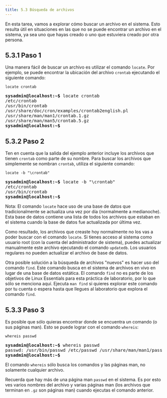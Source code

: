 ```yaml
---
title: 5.3 Búsqueda de archivos
---
```


En esta tarea, vamos a explorar cómo buscar un archivo en el sistema. Esto resulta útil en situaciones en las que no se puede encontrar un archivo en el sistema, ya sea uno que hayas creado o uno que estuviera creado por otra persona.

5.3.1 Paso 1
------------

Una manera fácil de buscar un archivo es utilizar el comando `locate`. Por ejemplo, se puede encontrar la ubicación del archivo `crontab` ejecutando el siguiente comando:

```
locate crontab
```

<pre class="content_terminal"><strong><span class="ansi-green">sysadmin@localhost</span>:<span class="ansi-blue">~</span>$</strong> locate crontab
/etc/crontab
/usr/bin/crontab
/usr/share/doc/cron/examples/crontab2english.pl
/usr/share/man/man1/crontab.1.gz
/usr/share/man/man5/crontab.5.gz
<strong><span class="ansi-green">sysadmin@localhost</span>:<span class="ansi-blue">~</span>$</strong></pre>


5.3.2 Paso 2
------------

Ten en cuenta que la salida del ejemplo anterior incluye los archivos que tienen `crontab` como parte de su nombre. Para buscar los archivos que simplemente se nombran `crontab`, utiliza el siguiente comando:

```
locate -b "\crontab"
```

<pre class="content_terminal"><strong><span class="ansi-green">sysadmin@localhost</span>:<span class="ansi-blue">~</span>$</strong> locate -b "\crontab"
/etc/crontab
/usr/bin/crontab
<strong><span class="ansi-green">sysadmin@localhost</span>:<span class="ansi-blue">~</span>$</strong>
</pre>

Nota: El comando `locate` hace uso de una base de datos que tradicionalmente se actualiza una vez por día (normalmente a medianoche). Esta base de datos contiene una lista de todos los archivos que estaban en el sistema cuando la base de datos fue actualizada por última vez.

Como resultado, los archivos que creaste hoy normalmente no los vas a poder buscar con el comando `locate`. Si tienes acceso al sistema como usuario root (con la cuenta del administrador de sistema), puedes actualizar manualmente este archivo ejecutando el comando `updatedb`. Los usuarios regulares no pueden actualizar el archivo de base de datos.

Otra posible solución a la búsqueda de archivos "nuevos" es hacer uso del comando `find`. Este comando busca en el sistema de archivos en vivo en lugar de una base de datos estática. El comando `find` no es parte de los objetivos de Linux Essentials para esta práctica de laboratorio, por lo que sólo se menciona aquí. Ejecuta `man find` si quieres explorar este comando por tu cuenta o espera hasta que llegues al laboratorio que explora el comando `find`.


5.3.3 Paso 3
------------

Es posible que sólo quieras encontrar donde se encuentra un comando (o sus páginas man). Esto se puede lograr con el comando `whereis`:

```
whereis passwd
```

<pre class="content_terminal"><strong><span class="ansi-green">sysadmin@localhost</span>:<span class="ansi-blue">~</span>$</strong> whereis passwd
passwd: /usr/bin/passwd /etc/passwd /usr/share/man/man1/passwd.1.gz /usr/share/man/man1/passwd.1ssl.gz /usr/share/man/man5/passwd.5.gz
<strong><span class="ansi-green">sysadmin@localhost</span>:<span class="ansi-blue">~</span>$</strong>
</pre>

El comando `whereis` sólo busca los comandos y las páginas man, no solamente cualquier archivo.

Recuerda que hay más de una página man `passwd` en el sistema. Es por esto ves varios nombres del archivo y varias páginas man (los archivos que terminan en `.gz` son páginas man) cuando ejecutas el comando anterior.
